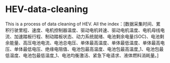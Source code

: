 # HEV-data-cleaning
This is a process of data cleaning of HEV.
All the index：[数据采集时间、累积行驶里程、速度、电机控制器温度、驱动电机转速、驱动电机温度、电机母线电流、加速踏板行程、制动踏板状态、动力系统就绪、电池剩余电量(SOC)、电池剩余能量、高压电池电流、电池总电压、单体最高温度、单体最低温度、单体最高电压、单体最低电压、绝缘电阻值、电池包最高温度、电池包最高温度_1、电池包最低温度、电池包最低温度_1、电池均衡激活、紧急下电请求、液体燃料消耗量。]
